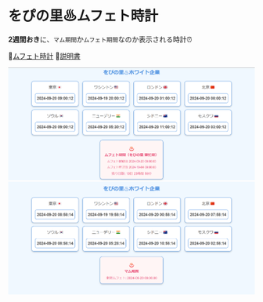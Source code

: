 # をぴの里♨ムフェト時計

**2週間おき**に、`マム期間`か`ムフェト期間`なのか表示される時計⏰

🔗[ムフェト時計](wopi_mufeto_clock/wopi_mufeto_clock.html)
🔗[説明書](wopi_mufeto_clock/README.md)

![alt text](/doc/mufeto_clock_mufeto.png)
![alt text](/doc/mufeto_clock_mamu.png)